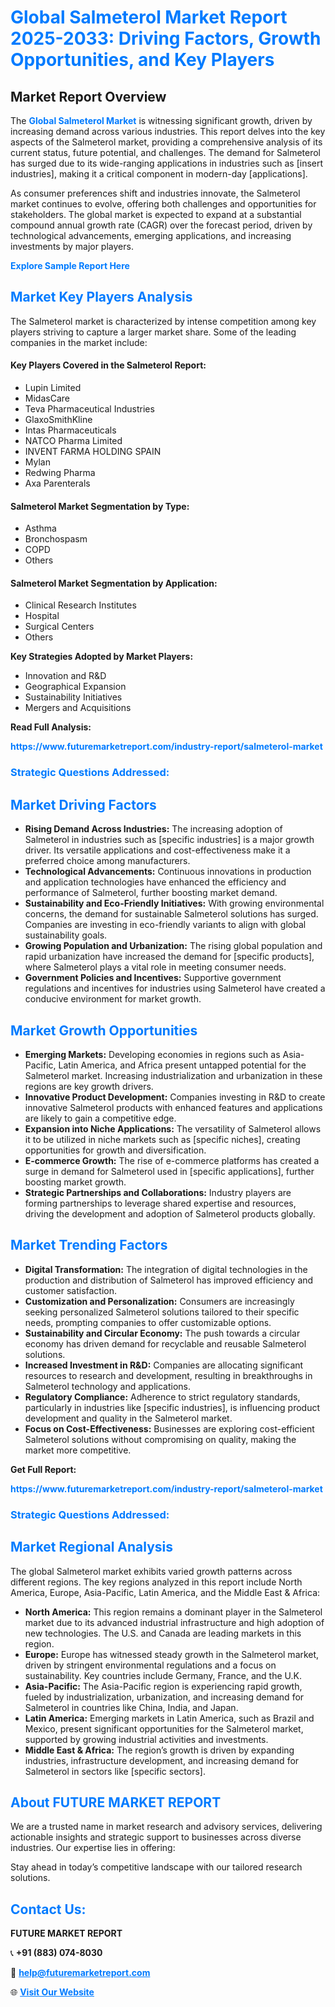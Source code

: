 <h1 style="color: #007BFF;">Global Salmeterol Market Report 2025-2033: Driving Factors, Growth Opportunities, and Key Players</h1>

<section id="overview">
<h2>Market Report Overview</h2>
<p>The <a href="https://www.futuremarketreport.com/industry-report/salmeterol-market" style="color: #007BFF; text-decoration: none;"><strong>Global Salmeterol Market</strong></a> is witnessing significant growth, driven by increasing demand across various industries. This report delves into the key aspects of the Salmeterol market, providing a comprehensive analysis of its current status, future potential, and challenges. The demand for Salmeterol has surged due to its wide-ranging applications in industries such as [insert industries], making it a critical component in modern-day [applications].</p>
<p>As consumer preferences shift and industries innovate, the Salmeterol market continues to evolve, offering both challenges and opportunities for stakeholders. The global market is expected to expand at a substantial compound annual growth rate (CAGR) over the forecast period, driven by technological advancements, emerging applications, and increasing investments by major players.</p>
</section>

<section id="overview">
<p><a href="https://www.futuremarketreport.com/request-sample/reportId=60685" style="color: #007BFF; text-decoration: none;"><strong>Explore Sample Report Here</strong></a></p>
</section>

<section id="key-players">
<h2 style="color: #007BFF;">Market Key Players Analysis</h2>
<p>The Salmeterol market is characterized by intense competition among key players striving to capture a larger market share. Some of the leading companies in the market include:</p>
<h4>Key Players Covered in the Salmeterol Report:</h4>
<ul><li>Lupin Limited</li><li>MidasCare</li><li>Teva Pharmaceutical Industries</li><li>GlaxoSmithKline</li><li>Intas Pharmaceuticals</li><li>NATCO Pharma Limited</li><li>INVENT FARMA HOLDING SPAIN</li><li>Mylan</li><li>Redwing Pharma</li><li>Axa Parenterals</li></ul>
<h4>Salmeterol Market Segmentation by Type:</h4>
<ul><li>Asthma</li><li>Bronchospasm</li><li>COPD</li><li>Others</li></ul>

<h4>Salmeterol Market Segmentation by Application:</h4>
<ul><li>Clinical Research Institutes</li><li>Hospital</li><li>Surgical Centers</li><li>Others</li></ul>
<p><strong>Key Strategies Adopted by Market Players:</strong></p>
<ul>
<li>Innovation and R&D</li>
<li>Geographical Expansion</li>
<li>Sustainability Initiatives</li>
<li>Mergers and Acquisitions</li>
</ul>
</section>

<section>
<p><strong>Read Full Analysis: </strong></p><a href="https://www.futuremarketreport.com/industry-report/salmeterol-market" style="color: #007BFF; text-decoration: none;"><strong>https://www.futuremarketreport.com/industry-report/salmeterol-market</strong></a>
<h3 style="color: #007BFF;">Strategic Questions Addressed:</h3>
</section>

<section id="driving-factors">
<h2 style="color: #007BFF;">Market Driving Factors</h2>
<ul>
<li><strong>Rising Demand Across Industries:</strong> The increasing adoption of Salmeterol in industries such as [specific industries] is a major growth driver. Its versatile applications and cost-effectiveness make it a preferred choice among manufacturers.</li>
<li><strong>Technological Advancements:</strong> Continuous innovations in production and application technologies have enhanced the efficiency and performance of Salmeterol, further boosting market demand.</li>
<li><strong>Sustainability and Eco-Friendly Initiatives:</strong> With growing environmental concerns, the demand for sustainable Salmeterol solutions has surged. Companies are investing in eco-friendly variants to align with global sustainability goals.</li>
<li><strong>Growing Population and Urbanization:</strong> The rising global population and rapid urbanization have increased the demand for [specific products], where Salmeterol plays a vital role in meeting consumer needs.</li>
<li><strong>Government Policies and Incentives:</strong> Supportive government regulations and incentives for industries using Salmeterol have created a conducive environment for market growth.</li>
</ul>
</section>

<section id="growth-opportunities">
<h2 style="color: #007BFF;">Market Growth Opportunities</h2>
<ul>
<li><strong>Emerging Markets:</strong> Developing economies in regions such as Asia-Pacific, Latin America, and Africa present untapped potential for the Salmeterol market. Increasing industrialization and urbanization in these regions are key growth drivers.</li>
<li><strong>Innovative Product Development:</strong> Companies investing in R&D to create innovative Salmeterol products with enhanced features and applications are likely to gain a competitive edge.</li>
<li><strong>Expansion into Niche Applications:</strong> The versatility of Salmeterol allows it to be utilized in niche markets such as [specific niches], creating opportunities for growth and diversification.</li>
<li><strong>E-commerce Growth:</strong> The rise of e-commerce platforms has created a surge in demand for Salmeterol used in [specific applications], further boosting market growth.</li>
<li><strong>Strategic Partnerships and Collaborations:</strong> Industry players are forming partnerships to leverage shared expertise and resources, driving the development and adoption of Salmeterol products globally.</li>
</ul>
</section>

<section id="trending-factors">
<h2 style="color: #007BFF;">Market Trending Factors</h2>
<ul>
<li><strong>Digital Transformation:</strong> The integration of digital technologies in the production and distribution of Salmeterol has improved efficiency and customer satisfaction.</li>
<li><strong>Customization and Personalization:</strong> Consumers are increasingly seeking personalized Salmeterol solutions tailored to their specific needs, prompting companies to offer customizable options.</li>
<li><strong>Sustainability and Circular Economy:</strong> The push towards a circular economy has driven demand for recyclable and reusable Salmeterol solutions.</li>
<li><strong>Increased Investment in R&D:</strong> Companies are allocating significant resources to research and development, resulting in breakthroughs in Salmeterol technology and applications.</li>
<li><strong>Regulatory Compliance:</strong> Adherence to strict regulatory standards, particularly in industries like [specific industries], is influencing product development and quality in the Salmeterol market.</li>
<li><strong>Focus on Cost-Effectiveness:</strong> Businesses are exploring cost-efficient Salmeterol solutions without compromising on quality, making the market more competitive.</li>
</ul>
</section>

<section>
<p><strong>Get Full Report: </strong></p><a href="https://www.futuremarketreport.com/industry-report/salmeterol-market" style="color: #007BFF; text-decoration: none;"><strong>https://www.futuremarketreport.com/industry-report/salmeterol-market</strong></a>
<h3 style="color: #007BFF;">Strategic Questions Addressed:</h3>
</section>


<section id="regional-analysis">
<h2 style="color: #007BFF;">Market Regional Analysis</h2>
<p>The global Salmeterol market exhibits varied growth patterns across different regions. The key regions analyzed in this report include North America, Europe, Asia-Pacific, Latin America, and the Middle East & Africa:</p>
<ul>
<li><strong>North America:</strong> This region remains a dominant player in the Salmeterol market due to its advanced industrial infrastructure and high adoption of new technologies. The U.S. and Canada are leading markets in this region.</li>
<li><strong>Europe:</strong> Europe has witnessed steady growth in the Salmeterol market, driven by stringent environmental regulations and a focus on sustainability. Key countries include Germany, France, and the U.K.</li>
<li><strong>Asia-Pacific:</strong> The Asia-Pacific region is experiencing rapid growth, fueled by industrialization, urbanization, and increasing demand for Salmeterol in countries like China, India, and Japan.</li>
<li><strong>Latin America:</strong> Emerging markets in Latin America, such as Brazil and Mexico, present significant opportunities for the Salmeterol market, supported by growing industrial activities and investments.</li>
<li><strong>Middle East & Africa:</strong> The region’s growth is driven by expanding industries, infrastructure development, and increasing demand for Salmeterol in sectors like [specific sectors].</li>
</ul>
</section>

<footer>
<h2 style="color: #007BFF;">About FUTURE MARKET REPORT</h2>
<p>We are a trusted name in market research and advisory services, delivering actionable insights and strategic support to businesses across diverse industries. Our expertise lies in offering:</p>

<p>Stay ahead in today’s competitive landscape with our tailored research solutions.</p>

<h2 style="color: #007BFF;">Contact Us:</h2>
<p><strong>FUTURE MARKET REPORT</strong></p>
<p>📞 <strong>+91 (883) 074-8030</strong></p>
<p>📧 <strong><a href="mailto:help@futuremarketreport.com" style="color: #007BFF;">help@futuremarketreport.com</a></strong></p>
<p>🌐 <strong><a href="https://www.futuremarketreport.com/" style="color: #007BFF;">Visit Our Website</a></strong></p>
</footer>